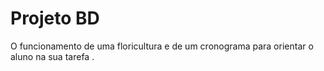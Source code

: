 # Projeto BD
 O funcionamento de uma floricultura e de um cronograma para orientar o aluno na sua tarefa .
